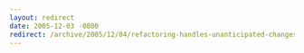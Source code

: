 ```yaml
---
layout: redirect
date: 2005-12-03 -0800
redirect: /archive/2005/12/04/refactoring-handles-unanticipated-changes.aspx/
---
```

